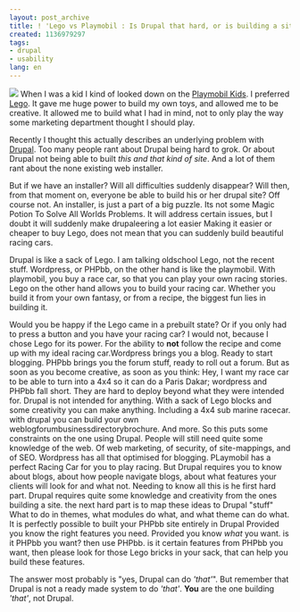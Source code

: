 ```yaml
---
layout: post_archive
title: ! 'Lego vs Playmobil : Is Drupal that hard, or is building a site hard?'
created: 1136979297
tags:
- drupal
- usability
lang: en
---
```

![](http://www.webschuur.com/sites/webschuur.com/files/Legobitar.jpg) When I was a kid I kind of looked down on the [Playmobil Kids](http://www.playmobil.com/index.html). I preferred [Lego](http://www.lego.com:80/eng/create/productPage.aspx?family=creator). It gave me huge power to build my own toys, and allowed me to be creative. It allowed me to build what I had in mind, not to only play the way some marketing department thought I should play.

Recently I thought this actually describes an underlying problem with [Drupal](http://drupal.org). Too many people rant about Drupal being hard to grok. Or about Drupal not being able to built _this and that kind of site_. And a lot of them rant about the none existing web installer.

But if we have an installer? Will all difficulties suddenly disappear? Will then, from that moment on, everyone be able to build his or her drupal site? Off course not. An installer, is just a part of a big puzzle. Its not some Magic Potion To Solve All Worlds Problems. It will address certain issues, but I doubt it will suddenly make drupaleering a lot easier Making it easier or cheaper to buy Lego, does not mean that you can suddenly build beautiful racing cars.

Drupal is like a sack of Lego. I am talking oldschool Lego, not the recent stuff. Wordpress, or PHPbb, on the other hand is like the playmobil. With playmobil, you buy a race car, so that you can play your own racing stories. Lego on the other hand allows you to build your racing car. Whether you build it from your own fantasy, or from a recipe, the biggest fun lies in building it.

Would you be happy if the Lego came in a prebuilt state? Or if you only had to press a button and you have your racing car? I would not, because I chose Lego for its power. For the ability to **not** follow the recipe and come up with my ideal racing car.<!--break-->Wordpress brings you a blog. Ready to start blogging. PHPbb brings you the forum stuff, ready to roll out a forum. But as soon as you become creative, as soon as you think: Hey, I want my race car to be able to turn into a 4x4 so it can do a Paris Dakar; wordpress and PHPbb fall short. They are hard to deploy beyond what they were intended for. Drupal is not intended for anything. With a sack of Lego blocks and some creativity you can make anything. Including a 4x4 sub marine racecar. with drupal you can build your own weblogforumbusinessdirectorybrochure. And more. So this puts some constraints on the one using Drupal. People will still need quite some knowledge of the web. Of web marketing, of security, of site-mappings, and of SEO. Wordpress has all that optimised for blogging. PLaymobil has a perfect Racing Car for you to play racing. But Drupal requires you to know about blogs, about how people navigate blogs, about what features your clients will look for and what not. Needing to know all this is he first hard part. Drupal requires quite some knowledge and creativity from the ones building a site. the next hard part is to map these ideas to Drupal "stuff" What to do in themes, what modules do what, and what theme can do what. It is perfectly possible to built your PHPbb site entirely in Drupal Provided you know the right features you need. Provided you know *what* you want. is it PHPbb you want? then use PHPbb. is it certain features from PHPbb you want, then please look for those Lego bricks in your sack, that can help you build these features.

The answer most probably is "yes, Drupal can do _'that'_". But remember that Drupal is not a ready made system to do _'that'_. **You** are the one building _'that'_, not Drupal.
